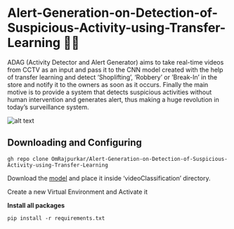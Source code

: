 # Alert-Generation-on-Detection-of-Suspicious-Activity-using-Transfer-Learning 🕵️‍♂️ 
ADAG (Activity Detector and Alert Generator) aims to take real-time videos from CCTV as an input and pass it to the CNN model created with the help of transfer learning and detect ‘Shoplifting’, ‘Robbery’ or ’Break-In’ in the store and notify it to the owners as soon as it occurs. Finally the main motive is to provide a system that detects suspicious activities without human intervention and generates alert, thus making a huge revolution in today’s surveillance system.

<img src="https://github.com/OmRajpurkar/Alert-Generation-on-Detection-of-Suspicious-Activity-using-Transfer-Learning/blob/main/videoClassification/Shoplifting.gif" alt="alt text">

## Downloading and Configuring

```gh repo clone OmRajpurkar/Alert-Generation-on-Detection-of-Suspicious-Activity-using-Transfer-Learning```

Download the [model](https://drive.google.com/file/d/1nTohU6YgXZvU155_vccnD2OEkdTW166W/view?usp=sharing) and place it inside ‘videoClassification’ directory.

Create a new Virtual Environment and Activate it

**Install all packages**

```pip install -r requirements.txt```
